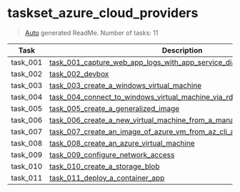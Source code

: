 # taskset_azure_cloud_providers

> [Auto](https://github.com/codeaprendiz/learn_fullstack/blob/main/home/php/intermediate/taskset_intermediate_php/task_004_createGlobalMarkdownTable/generate-readme.php) generated ReadMe. Number of tasks: 11

| Task     | Description                                                                                                                                                                      |
|----------|----------------------------------------------------------------------------------------------------------------------------------------------------------------------------------|
| task_001 | [task_001_capture_web_app_logs_with_app_service_diagnostics_logging](taskset_azure_cloud_providers/task_001_capture_web_app_logs_with_app_service_diagnostics_logging)           |
| task_002 | [task_002_devbox](taskset_azure_cloud_providers/task_002_devbox)                                                                                                                 |
| task_003 | [task_003_create_a_windows_virtual_machine](taskset_azure_cloud_providers/task_003_create_a_windows_virtual_machine)                                                             |
| task_004 | [task_004_connect_to_windows_virtual_machine_via_rdp](taskset_azure_cloud_providers/task_004_connect_to_windows_virtual_machine_via_rdp)                                         |
| task_005 | [task_005_create_a_generalized_image](taskset_azure_cloud_providers/task_005_create_a_generalized_image)                                                                         |
| task_006 | [task_006_create_a_new_virtual_machine_from_a_managed_image](taskset_azure_cloud_providers/task_006_create_a_new_virtual_machine_from_a_managed_image)                           |
| task_007 | [task_007_create_an_image_of_azure_vm_from_az_cli_and_provision_a_new_vm](taskset_azure_cloud_providers/task_007_create_an_image_of_azure_vm_from_az_cli_and_provision_a_new_vm) |
| task_008 | [task_008_create_an_azure_virtual_machine](taskset_azure_cloud_providers/task_008_create_an_azure_virtual_machine)                                                               |
| task_009 | [task_009_configure_network_access](taskset_azure_cloud_providers/task_009_configure_network_access)                                                                             |
| task_010 | [task_010_create_a_storage_blob](taskset_azure_cloud_providers/task_010_create_a_storage_blob)                                                                                   |
| task_011 | [task_011_deploy_a_container_app](taskset_azure_cloud_providers/task_011_deploy_a_container_app)                                                                                 |
